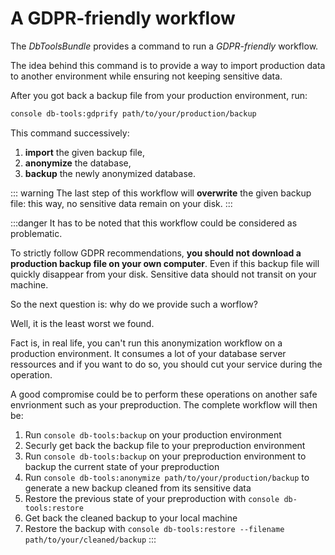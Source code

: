 # A GDPR-friendly workflow

The *DbToolsBundle* provides a command to run a *GDPR-friendly* workflow.

The idea behind this command is to provide a way to import production data to another environment
while ensuring not keeping sensitive data.

After you got back a backup file from your production environment, run:

```sh
console db-tools:gdprify path/to/your/production/backup
```

This command successively:

1. **import** the given backup file,
2. **anonymize** the database,
3. **backup** the newly anonymized database.

::: warning
The last step of this workflow will **overwrite** the given backup file:
this way, no sensitive data remain on your disk.
:::

:::danger
It has to be noted that this workflow could be considered as problematic.

To strictly follow GDPR recommendations, **you should not download a production backup
file on your own computer**. Even if this backup file will quickly disappear from
your disk. Sensitive data should not transit on your machine.

So the next question is: why do we provide such a worflow?

Well, it is the least worst we found.

Fact is, in real life, you can't run this anonymization workflow on a production
environment. It consumes a lot of your database server ressources and if you want
to do so, you should cut your service during the operation.

A good compromise could be to perform these operations on another safe envrionment such
as your preproduction. The complete workflow will then be:

1. Run `console db-tools:backup` on your production environment
2. Securly get back the backup file to your preproduction environment
3. Run `console db-tools:backup` on your preproduction environment to
   backup the current state of your preproduction
4. Run `console db-tools:anonymize path/to/your/production/backup` to generate
   a new backup cleaned from its sensitive data
5. Restore the previous state of your preproduction with `console db-tools:restore`
6. Get back the cleaned backup to your local machine
7. Restore the backup with `console db-tools:restore --filename path/to/your/cleaned/backup`
:::
